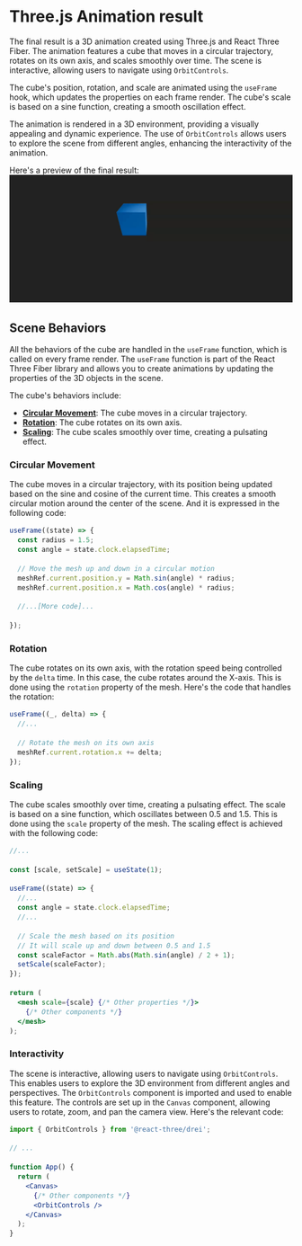 # Three.js Animation result

The final result is a 3D animation created using Three.js and React Three Fiber.
The animation features a cube that moves in a circular trajectory, rotates on its
own axis, and scales smoothly over time. The scene is interactive, allowing users
to navigate using `OrbitControls`.

The cube's position, rotation, and scale are animated using the `useFrame` hook,
which updates the properties on each frame render. The cube's scale is based on a
sine function, creating a smooth oscillation effect.

The animation is rendered in a 3D environment, providing a visually appealing and
dynamic experience. The use of `OrbitControls` allows users to explore the scene
from different angles, enhancing the interactivity of the animation.

Here's a preview of the final result:
![Final Result](docs/animation.gif)

## Scene Behaviors

All the behaviors of the cube are handled in the `useFrame` function, which is
called on every frame render. The `useFrame` function is part of the React Three
Fiber library and allows you to create animations by updating the properties of
the 3D objects in the scene.

The cube's behaviors include:

- [**Circular Movement**](#circular-movement): The cube moves in a circular
trajectory.
- [**Rotation**](#rotation): The cube rotates on its own axis.
- [**Scaling**](#scaling): The cube scales smoothly over time, creating a
pulsating effect.

### Circular Movement

The cube moves in a circular trajectory, with its position being updated based on
the sine and cosine of the current time. This creates a smooth circular motion
around the center of the scene. And it is expressed in the following code:

```js
useFrame((state) => {
  const radius = 1.5;
  const angle = state.clock.elapsedTime;

  // Move the mesh up and down in a circular motion
  meshRef.current.position.y = Math.sin(angle) * radius;
  meshRef.current.position.x = Math.cos(angle) * radius;

  //...[More code]...

});
```

### Rotation

The cube rotates on its own axis, with the rotation speed being controlled by the
`delta` time. In this case, the cube rotates around the X-axis. This is done
using the `rotation` property of the mesh. Here's the code that handles the
rotation:

```js
useFrame((_, delta) => {
  //...

  // Rotate the mesh on its own axis
  meshRef.current.rotation.x += delta;
});
```

### Scaling

The cube scales smoothly over time, creating a pulsating effect. The scale is
based on a sine function, which oscillates between 0.5 and 1.5. This is done
using the `scale` property of the mesh. The scaling effect is achieved with the
following code:

```jsx
//...

const [scale, setScale] = useState(1);

useFrame((state) => {
  //...
  const angle = state.clock.elapsedTime;
  //...

  // Scale the mesh based on its position
  // It will scale up and down between 0.5 and 1.5
  const scaleFactor = Math.abs(Math.sin(angle) / 2 + 1);
  setScale(scaleFactor);
});

return (
  <mesh scale={scale} {/* Other properties */}>
    {/* Other components */}
  </mesh>
);
```

### Interactivity

The scene is interactive, allowing users to navigate using `OrbitControls`. This
enables users to explore the 3D environment from different angles and perspectives.
The `OrbitControls` component is imported and used to enable this feature. The
controls are set up in the `Canvas` component, allowing users to rotate, zoom,
and pan the camera view. Here's the relevant code:

```jsx
import { OrbitControls } from '@react-three/drei';

// ...

function App() {
  return (
    <Canvas>
      {/* Other components */}
      <OrbitControls />
    </Canvas>
  );
}
```
